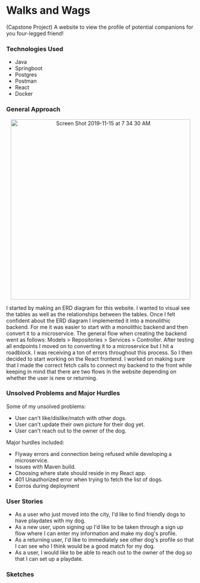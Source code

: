 # Walks and Wags
(Capstone Project)
A website to view the profile of potential companions for you four-legged friend!

### Technologies Used
- Java
- Springboot
- Postgres
- Postman
- React
- Docker

### General Approach
<p align="center"> <img width="481" alt="Screen Shot 2019-11-15 at 7 34 30 AM" src="https://user-images.githubusercontent.com/54462998/68944548-0f2a7000-077c-11ea-951e-8137ee668607.png"> </p>

I started by making an ERD diagram for this website. I wanted to visual see the tables as well as the relationships between the tables. Once I felt confident about the ERD diagram I implemented it into a monolithic backend. For me it was easier to start with a monolithic backend and then convert it to a microservice. The general flow when creating the backend went as follows: Models > Repositories > Services > Controller. After testing all endpoints I moved on to converting it to a microservice but I hit a roadblock. I was receiving a ton of errors throughout this process. So I then decided to start working on the React frontend. I worked on making sure that I made the correct fetch calls to connect my backend to the front while keeping in mind that there are two flows in the website depending on whether the user is new or returning.  

### Unsolved Problems and Major Hurdles
Some of my unsolved problems:
- User can't like/dislike/match with other dogs.
- User can't update their own picture for their dog yet.
- User can't reach out to the owner of the dog.

Major hurdles included:
- Flyway errors and connection being refused while developing a microservice.
- Issues with Maven build.
- Choosing where state should reside in my React app.
- 401 Unauthorized error when trying to fetch the list of dogs.
- Eorros during deployment


### User Stories
- As a user who just moved into the city, I'd like to find friendly dogs to have playdates with my dog.
- As a new user, upon signing up I'd like to be taken through a sign up flow where I can enter my information and make my dog's profile.
- As a returning user, I'd like to immediately see other dog's profile so that I can see who I think would be a good match for my dog.
- As a user, I would like to be able to reach out to the owner of the dog so that I can set up a playdate.

### Sketches
